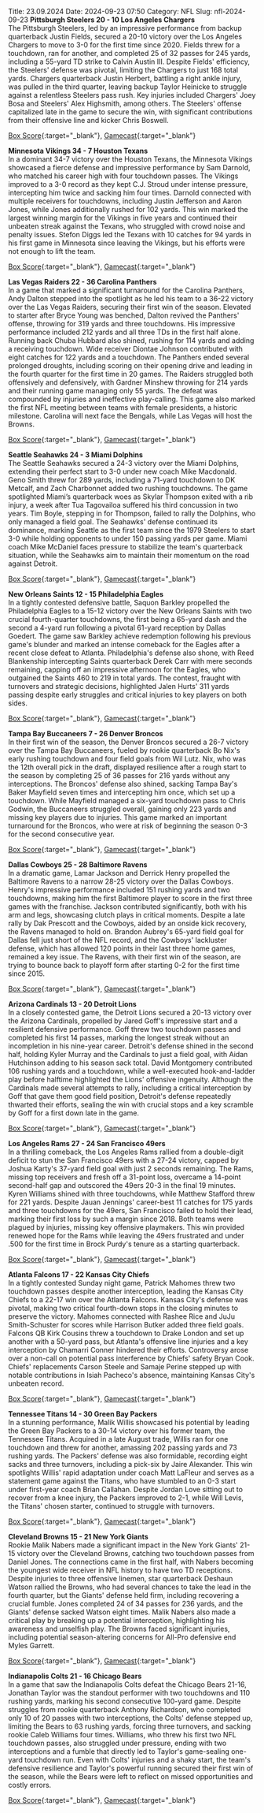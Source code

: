 Title: 23.09.2024
Date: 2024-09-23 07:50
Category: NFL 
Slug: nfl-2024-09-23 
**Pittsburgh Steelers 20 - 10 Los Angeles Chargers**  
The Pittsburgh Steelers, led by an impressive performance from backup quarterback Justin Fields, secured a 20-10 victory over the Los Angeles Chargers to move to 3-0 for the first time since 2020. Fields threw for a touchdown, ran for another, and completed 25 of 32 passes for 245 yards, including a 55-yard TD strike to Calvin Austin III. Despite Fields' efficiency, the Steelers' defense was pivotal, limiting the Chargers to just 168 total yards. Chargers quarterback Justin Herbert, battling a right ankle injury, was pulled in the third quarter, leaving backup Taylor Heinicke to struggle against a relentless Steelers pass rush. Key injuries included Chargers' Joey Bosa and Steelers' Alex Highsmith, among others. The Steelers' offense capitalized late in the game to secure the win, with significant contributions from their offensive line and kicker Chris Boswell. 

[Box Score](https://www.espn.com/nfl/boxscore/_/gameId/401671632){:target="_blank"}, [Gamecast](/nfl/recap/_/gameId/401671632/chargers-steelers){:target="_blank"}<br>

**Minnesota Vikings 34 - 7 Houston Texans**  
In a dominant 34-7 victory over the Houston Texans, the Minnesota Vikings showcased a fierce defense and impressive performance by Sam Darnold, who matched his career high with four touchdown passes. The Vikings improved to a 3-0 record as they kept C.J. Stroud under intense pressure, intercepting him twice and sacking him four times. Darnold connected with multiple receivers for touchdowns, including Justin Jefferson and Aaron Jones, while Jones additionally rushed for 102 yards. This win marked the largest winning margin for the Vikings in five years and continued their unbeaten streak against the Texans, who struggled with crowd noise and penalty issues. Stefon Diggs led the Texans with 10 catches for 94 yards in his first game in Minnesota since leaving the Vikings, but his efforts were not enough to lift the team. 

[Box Score](https://www.espn.com/nfl/boxscore/_/gameId/401671646){:target="_blank"}, [Gamecast](/nfl/recap/_/gameId/401671646/texans-vikings){:target="_blank"}<br>

**Las Vegas Raiders 22 - 36 Carolina Panthers**  
In a game that marked a significant turnaround for the Carolina Panthers, Andy Dalton stepped into the spotlight as he led his team to a 36-22 victory over the Las Vegas Raiders, securing their first win of the season. Elevated to starter after Bryce Young was benched, Dalton revived the Panthers' offense, throwing for 319 yards and three touchdowns. His impressive performance included 212 yards and all three TDs in the first half alone. Running back Chuba Hubbard also shined, rushing for 114 yards and adding a receiving touchdown. Wide receiver Diontae Johnson contributed with eight catches for 122 yards and a touchdown. The Panthers ended several prolonged droughts, including scoring on their opening drive and leading in the fourth quarter for the first time in 20 games. The Raiders struggled both offensively and defensively, with Gardner Minshew throwing for 214 yards and their running game managing only 55 yards. The defeat was compounded by injuries and ineffective play-calling. This game also marked the first NFL meeting between teams with female presidents, a historic milestone. Carolina will next face the Bengals, while Las Vegas will host the Browns. 

[Box Score](https://www.espn.com/nfl/boxscore/_/gameId/401671658){:target="_blank"}, [Gamecast](/nfl/recap/_/gameId/401671658/panthers-raiders){:target="_blank"}<br>

**Seattle Seahawks 24 - 3 Miami Dolphins**  
The Seattle Seahawks secured a 24-3 victory over the Miami Dolphins, extending their perfect start to 3-0 under new coach Mike Macdonald. Geno Smith threw for 289 yards, including a 71-yard touchdown to DK Metcalf, and Zach Charbonnet added two rushing touchdowns. The game spotlighted Miami’s quarterback woes as Skylar Thompson exited with a rib injury, a week after Tua Tagovailoa suffered his third concussion in two years. Tim Boyle, stepping in for Thompson, failed to rally the Dolphins, who only managed a field goal. The Seahawks' defense continued its dominance, marking Seattle as the first team since the 1979 Steelers to start 3-0 while holding opponents to under 150 passing yards per game. Miami coach Mike McDaniel faces pressure to stabilize the team's quarterback situation, while the Seahawks aim to maintain their momentum on the road against Detroit. 

[Box Score](https://www.espn.com/nfl/boxscore/_/gameId/401671662){:target="_blank"}, [Gamecast](/nfl/recap/_/gameId/401671662/dolphins-seahawks){:target="_blank"}<br>

**New Orleans Saints 12 - 15 Philadelphia Eagles**  
In a tightly contested defensive battle, Saquon Barkley propelled the Philadelphia Eagles to a 15-12 victory over the New Orleans Saints with two crucial fourth-quarter touchdowns, the first being a 65-yard dash and the second a 4-yard run following a pivotal 61-yard reception by Dallas Goedert. The game saw Barkley achieve redemption following his previous game's blunder and marked an intense comeback for the Eagles after a recent close defeat to Atlanta. Philadelphia's defense also shone, with Reed Blankenship intercepting Saints quarterback Derek Carr with mere seconds remaining, capping off an impressive afternoon for the Eagles, who outgained the Saints 460 to 219 in total yards. The contest, fraught with turnovers and strategic decisions, highlighted Jalen Hurts' 311 yards passing despite early struggles and critical injuries to key players on both sides. 

[Box Score](https://www.espn.com/nfl/boxscore/_/gameId/401671736){:target="_blank"}, [Gamecast](/nfl/recap/_/gameId/401671736/eagles-saints){:target="_blank"}<br>

**Tampa Bay Buccaneers 7 - 26 Denver Broncos**  
In their first win of the season, the Denver Broncos secured a 26-7 victory over the Tampa Bay Buccaneers, fueled by rookie quarterback Bo Nix's early rushing touchdown and four field goals from Wil Lutz. Nix, who was the 12th overall pick in the draft, displayed resilience after a rough start to the season by completing 25 of 36 passes for 216 yards without any interceptions. The Broncos' defense also shined, sacking Tampa Bay's Baker Mayfield seven times and intercepting him once, which set up a touchdown. While Mayfield managed a six-yard touchdown pass to Chris Godwin, the Buccaneers struggled overall, gaining only 223 yards and missing key players due to injuries. This game marked an important turnaround for the Broncos, who were at risk of beginning the season 0-3 for the second consecutive year. 

[Box Score](https://www.espn.com/nfl/boxscore/_/gameId/401671741){:target="_blank"}, [Gamecast](/nfl/recap/_/gameId/401671741/broncos-buccaneers){:target="_blank"}<br>

**Dallas Cowboys 25 - 28 Baltimore Ravens**  
In a dramatic game, Lamar Jackson and Derrick Henry propelled the Baltimore Ravens to a narrow 28-25 victory over the Dallas Cowboys. Henry's impressive performance included 151 rushing yards and two touchdowns, making him the first Baltimore player to score in the first three games with the franchise. Jackson contributed significantly, both with his arm and legs, showcasing clutch plays in critical moments. Despite a late rally by Dak Prescott and the Cowboys, aided by an onside kick recovery, the Ravens managed to hold on. Brandon Aubrey's 65-yard field goal for Dallas fell just short of the NFL record, and the Cowboys' lackluster defense, which has allowed 120 points in their last three home games, remained a key issue. The Ravens, with their first win of the season, are trying to bounce back to playoff form after starting 0-2 for the first time since 2015. 

[Box Score](https://www.espn.com/nfl/boxscore/_/gameId/401671763){:target="_blank"}, [Gamecast](/nfl/recap/_/gameId/401671763/ravens-cowboys){:target="_blank"}<br>

**Arizona Cardinals 13 - 20 Detroit Lions**  
In a closely contested game, the Detroit Lions secured a 20-13 victory over the Arizona Cardinals, propelled by Jared Goff's impressive start and a resilient defensive performance. Goff threw two touchdown passes and completed his first 14 passes, marking the longest streak without an incompletion in his nine-year career. Detroit's defense shined in the second half, holding Kyler Murray and the Cardinals to just a field goal, with Aidan Hutchinson adding to his season sack total. David Montgomery contributed 106 rushing yards and a touchdown, while a well-executed hook-and-ladder play before halftime highlighted the Lions' offensive ingenuity. Although the Cardinals made several attempts to rally, including a critical interception by Goff that gave them good field position, Detroit's defense repeatedly thwarted their efforts, sealing the win with crucial stops and a key scramble by Goff for a first down late in the game. 

[Box Score](https://www.espn.com/nfl/boxscore/_/gameId/401671771){:target="_blank"}, [Gamecast](/nfl/recap/_/gameId/401671771/lions-cardinals){:target="_blank"}<br>

**Los Angeles Rams 27 - 24 San Francisco 49ers**  
In a thrilling comeback, the Los Angeles Rams rallied from a double-digit deficit to stun the San Francisco 49ers with a 27-24 victory, capped by Joshua Karty's 37-yard field goal with just 2 seconds remaining. The Rams, missing top receivers and fresh off a 31-point loss, overcame a 14-point second-half gap and outscored the 49ers 20-3 in the final 19 minutes. Kyren Williams shined with three touchdowns, while Matthew Stafford threw for 221 yards. Despite Jauan Jennings' career-best 11 catches for 175 yards and three touchdowns for the 49ers, San Francisco failed to hold their lead, marking their first loss by such a margin since 2018. Both teams were plagued by injuries, missing key offensive playmakers. This win provided renewed hope for the Rams while leaving the 49ers frustrated and under .500 for the first time in Brock Purdy's tenure as a starting quarterback. 

[Box Score](https://www.espn.com/nfl/boxscore/_/gameId/401671772){:target="_blank"}, [Gamecast](/nfl/recap/_/gameId/401671772/49ers-rams){:target="_blank"}<br>

**Atlanta Falcons 17 - 22 Kansas City Chiefs**  
In a tightly contested Sunday night game, Patrick Mahomes threw two touchdown passes despite another interception, leading the Kansas City Chiefs to a 22-17 win over the Atlanta Falcons. Kansas City's defense was pivotal, making two critical fourth-down stops in the closing minutes to preserve the victory. Mahomes connected with Rashee Rice and JuJu Smith-Schuster for scores while Harrison Butker added three field goals. Falcons QB Kirk Cousins threw a touchdown to Drake London and set up another with a 50-yard pass, but Atlanta's offensive line injuries and a key interception by Chamarri Conner hindered their efforts. Controversy arose over a non-call on potential pass interference by Chiefs' safety Bryan Cook. Chiefs' replacements Carson Steele and Samaje Perine stepped up with notable contributions in Isiah Pacheco's absence, maintaining Kansas City's unbeaten record. 

[Box Score](https://www.espn.com/nfl/boxscore/_/gameId/401671793){:target="_blank"}, [Gamecast](/nfl/recap/_/gameId/401671793/chiefs-falcons){:target="_blank"}<br>

**Tennessee Titans 14 - 30 Green Bay Packers**  
In a stunning performance, Malik Willis showcased his potential by leading the Green Bay Packers to a 30-14 victory over his former team, the Tennessee Titans. Acquired in a late August trade, Willis ran for one touchdown and threw for another, amassing 202 passing yards and 73 rushing yards. The Packers' defense was also formidable, recording eight sacks and three turnovers, including a pick-six by Jaire Alexander. This win spotlights Willis' rapid adaptation under coach Matt LaFleur and serves as a statement game against the Titans, who have stumbled to an 0-3 start under first-year coach Brian Callahan. Despite Jordan Love sitting out to recover from a knee injury, the Packers improved to 2-1, while Will Levis, the Titans' chosen starter, continued to struggle with turnovers. 

[Box Score](https://www.espn.com/nfl/boxscore/_/gameId/401671823){:target="_blank"}, [Gamecast](/nfl/recap/_/gameId/401671823/packers-titans){:target="_blank"}<br>

**Cleveland Browns 15 - 21 New York Giants**  
Rookie Malik Nabers made a significant impact in the New York Giants' 21-15 victory over the Cleveland Browns, catching two touchdown passes from Daniel Jones. The connections came in the first half, with Nabers becoming the youngest wide receiver in NFL history to have two TD receptions. Despite injuries to three offensive linemen, star quarterback Deshaun Watson rallied the Browns, who had several chances to take the lead in the fourth quarter, but the Giants' defense held firm, including recovering a crucial fumble. Jones completed 24 of 34 passes for 236 yards, and the Giants' defense sacked Watson eight times. Malik Nabers also made a critical play by breaking up a potential interception, highlighting his awareness and unselfish play. The Browns faced significant injuries, including potential season-altering concerns for All-Pro defensive end Myles Garrett. 

[Box Score](https://www.espn.com/nfl/boxscore/_/gameId/401671855){:target="_blank"}, [Gamecast](/nfl/recap/_/gameId/401671855/giants-browns){:target="_blank"}<br>

**Indianapolis Colts 21 - 16 Chicago Bears**  
In a game that saw the Indianapolis Colts defeat the Chicago Bears 21-16, Jonathan Taylor was the standout performer with two touchdowns and 110 rushing yards, marking his second consecutive 100-yard game. Despite struggles from rookie quarterback Anthony Richardson, who completed only 10 of 20 passes with two interceptions, the Colts' defense stepped up, limiting the Bears to 63 rushing yards, forcing three turnovers, and sacking rookie Caleb Williams four times. Williams, who threw his first two NFL touchdown passes, also struggled under pressure, ending with two interceptions and a fumble that directly led to Taylor's game-sealing one-yard touchdown run. Even with Colts' injuries and a shaky start, the team's defensive resilience and Taylor's powerful running secured their first win of the season, while the Bears were left to reflect on missed opportunities and costly errors. 

[Box Score](https://www.espn.com/nfl/boxscore/_/gameId/401671865){:target="_blank"}, [Gamecast](/nfl/recap/_/gameId/401671865/bears-colts){:target="_blank"}<br>

